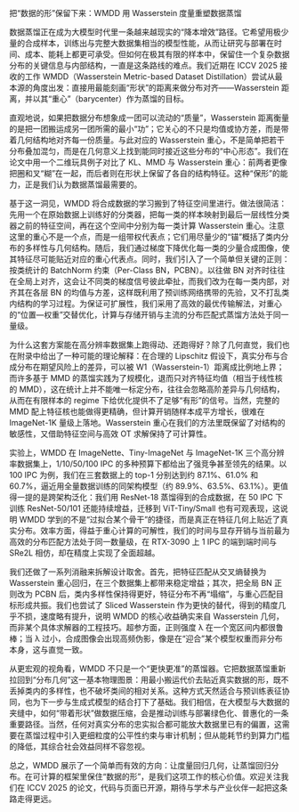 把“数据的形”保留下来：WMDD 用 Wasserstein 度量重塑数据蒸馏

数据蒸馏正在成为大模型时代里一条越来越现实的“降本增效”路径。它希望用极少量的合成样本，训练出与完整大数据集相当的模型性能，从而让研究与部署在时间、成本、能耗上都更可承受。但如何在极其有限的样本中，保留住一个复杂数据分布的关键信息与内部结构，一直是这条路线的难点。我们近期在 ICCV 2025 接收的工作 WMDD（Wasserstein Metric-based Dataset Distillation）尝试从最本源的角度出发：直接用最能刻画“形状”的距离来做分布对齐——Wasserstein 距离，并以其“重心”（barycenter）作为蒸馏的目标。

直观地说，如果把数据分布想象成一团可以流动的“质量”，Wasserstein 距离衡量的是把一团搬运成另一团所需的最小“功”；它关心的不只是均值或协方差，而是带着几何结构地对齐每一份质量。与此对应的 Wasserstein 重心，不是简单把若干分布叠加混匀，而是在几何意义上找到能同时接近这些分布的“中心形态”。我们在论文中用一个二维玩具例子对比了 KL、MMD 与 Wasserstein 重心：前两者更像把圈和叉“糊”在一起，而后者则在形状上保留了各自的结构特征。这种“保形”的能力，正是我们认为数据蒸馏最需要的。

基于这一洞见，WMDD 将合成数据的学习搬到了特征空间里进行。做法很简洁：先用一个在原始数据上训练好的分类器，把每一类的样本映射到最后一层线性分类器之前的特征空间，再在这个空间中分别为每一类计算 Wasserstein 重心。注意这里的重心不是一个点，而是一组带权代表点；它们用尽量少的“锚”概括了类内分布的多样性与几何结构。随后，我们通过梯度下降优化每一类的少量合成图像，使其特征尽可能贴近对应的重心代表点。同时，我们引入了一个简单但关键的正则：按类统计的 BatchNorm 约束（Per-Class BN，PCBN）。以往做 BN 对齐时往往在全局上对齐，这会让不同类的梯度信号彼此牵扯，而我们改为在每一类内部，对齐其在各层 BN 的均值与方差，这样既利用了预训练网络携带的先验，又不打乱类内结构的学习过程。为保证可扩展性，我们采用了高效的最优传输解法，对重心的“位置—权重”交替优化，计算与存储开销与主流的分布匹配式蒸馏方法处于同一量级。

为什么这套方案能在高分辨率数据集上跑得动、还跑得好？除了几何直觉，我们也在附录中给出了一种可能的理论解释：在合理的 Lipschitz 假设下，真实分布与合成分布在期望风险上的差异，可以被 W1（Wasserstein-1）距离成比例地上界；而许多基于 MMD 的蒸馏实践为了规模化，退而只对齐特征均值（相当于线性核的 MMD），这在统计上并不能唯一标定分布，往往会忽略高阶差异与几何结构，从而在有限样本的 regime 下给优化提供不了足够“有形”的信号。当然，完整的 MMD 配上特征核也能做得更精确，但计算开销随样本成平方增长，很难在 ImageNet-1K 量级上落地。Wasserstein 重心在我们的方法里既保留了对结构的敏感性，又借助特征空间与高效 OT 求解保持了可计算性。

实验上，WMDD 在 ImageNette、Tiny-ImageNet 与 ImageNet-1K 三个高分辨率数据集上，1/10/50/100 IPC 的多种预算下都给出了强竞争甚至领先的结果。以 100 IPC 为例，我们在三套数据上的 top-1 分别达到约 87.1%、61.0% 和 60.7%，逼近用全量数据训练的同架构模型（约 89.9%、63.5%、63.1%）。更值得一提的是跨架构泛化：我们用 ResNet-18 蒸馏得到的合成数据，在 50 IPC 下训练 ResNet-50/101 还能持续增益，迁移到 ViT-Tiny/Small 也有可观表现，这说明 WMDD 学到的不是“过拟合某个骨干”的捷径，而是真正在特征几何上贴近了真实分布。效率方面，得益于重心计算的可解性，我们的时间与显存开销与当前最为高效的分布匹配方法处于同一数量级，在 RTX-3090 上 1 IPC 的端到端时间与 SRe2L 相仿，却在精度上实现了全面超越。

我们还做了一系列消融来拆解设计取舍。首先，把特征匹配从交叉熵替换为 Wasserstein 重心回归，在三个数据集上都带来稳定增益；其次，把全局 BN 正则改为 PCBN 后，类内多样性保持得更好，特征分布不再“塌缩”，与重心匹配目标形成共振。我们也尝试了 Sliced Wasserstein 作为更快的替代，得到的精度几乎不损，速度略有提升，说明 WMDD 的核心收益确实来自 Wasserstein 几何，而非某个具体求解器的工程技巧。超参方面，正则强度 λ 在一个宽区间内都很鲁棒；当 λ 过小，合成图像会出现高频伪影，像是在“迎合”某个模型权重而非分布本身，这与直觉一致。

从更宏观的视角看，WMDD 不只是一个“更快更准”的蒸馏器。它把数据蒸馏重新拉回到“分布几何”这一基本物理图景：用最小搬运代价去贴近真实数据的形，既不丢掉类内的多样性，也不破坏类间的相对关系。这种方式天然适合与预训练表征协同，也为下一步与生成式模型的结合打下了基础。我们相信，在大模型与大数据的夹缝中，如何“带着形状”做数据压缩，会是推动训练与部署绿色化、普惠化的一条重要路径。当然，任何对真实分布的忠实拟合都可能放大数据里已有的偏置，这需要在蒸馏过程中引入更细粒度的公平性约束与审计机制；但从能耗节约到算力门槛的降低，其综合社会效益同样不容忽视。

总之，WMDD 展示了一个简单而有效的方向：让度量回归几何，让蒸馏回归分布。在可计算的框架里保住“数据的形”，是我们这项工作的核心价值。欢迎关注我们在 ICCV 2025 的论文，代码与页面已开源，期待与学术与产业伙伴一起把这条路走得更远。